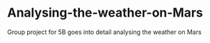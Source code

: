 # Analysing-the-weather-on-Mars
Group project for 5B goes into detail analysing the weather on Mars
